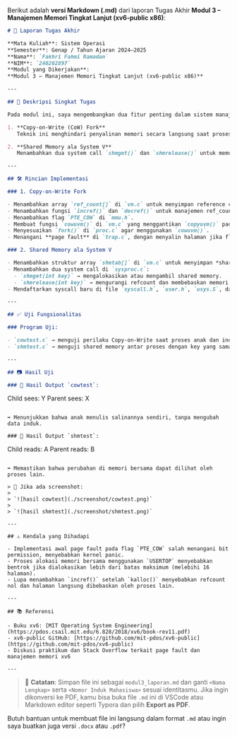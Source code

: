 Berikut adalah **versi Markdown (.md)** dari laporan Tugas Akhir **Modul 3 – Manajemen Memori Tingkat Lanjut (xv6-public x86)**:

```markdown
# 📝 Laporan Tugas Akhir

**Mata Kuliah**: Sistem Operasi  
**Semester**: Genap / Tahun Ajaran 2024–2025  
**Nama**: `Fakhri Fahmi Ramadan`  
**NIM**: `240202897`  
**Modul yang Dikerjakan**:  
**Modul 3 – Manajemen Memori Tingkat Lanjut (xv6-public x86)**

---

## 📌 Deskripsi Singkat Tugas

Pada modul ini, saya mengembangkan dua fitur penting dalam sistem manajemen memori xv6:

1. **Copy-on-Write (CoW) Fork**  
   Teknik ini menghindari penyalinan memori secara langsung saat proses melakukan `fork()`. Memori anak dan induk berbagi halaman secara read-only, dan salinan hanya dilakukan jika salah satu proses menulis ke halaman tersebut.

2. **Shared Memory ala System V**  
   Menambahkan dua system call `shmget()` dan `shmrelease()` untuk memungkinkan proses saling berbagi memori menggunakan *key* tertentu. Halaman disimpan secara global dan dibagi berdasarkan *reference count*.

---

## 🛠️ Rincian Implementasi

### 1. Copy-on-Write Fork

- Menambahkan array `ref_count[]` di `vm.c` untuk menyimpan reference count tiap halaman fisik.
- Menambahkan fungsi `incref()` dan `decref()` untuk manajemen ref_count.
- Menambahkan flag `PTE_COW` di `mmu.h`.
- Membuat fungsi `cowuvm()` di `vm.c` yang menggantikan `copyuvm()` pada proses fork.
- Menyesuaikan `fork()` di `proc.c` agar menggunakan `cowuvm()`.
- Menangani **page fault** di `trap.c`, dengan menyalin halaman jika flag `PTE_COW` aktif dan terjadi akses tulis.

### 2. Shared Memory ala System V

- Menambahkan struktur array `shmtab[]` di `vm.c` untuk menyimpan *shared page*, key, dan refcount.
- Menambahkan dua system call di `sysproc.c`:
  - `shmget(int key)` → mengalokasikan atau mengambil shared memory.
  - `shmrelease(int key)` → mengurangi refcount dan membebaskan memori jika tidak digunakan.
- Mendaftarkan syscall baru di file `syscall.h`, `user.h`, `usys.S`, dan `syscall.c`.

---

## ✅ Uji Fungsionalitas

### Program Uji:

- `cowtest.c` → menguji perilaku Copy-on-Write saat proses anak dan induk mengakses halaman memori yang sama.
- `shmtest.c` → menguji shared memory antar proses dengan key yang sama.

---

## 📷 Hasil Uji

### 📍 Hasil Output `cowtest`:

```

Child sees: Y
Parent sees: X

```

➡️ Menunjukkan bahwa anak menulis salinannya sendiri, tanpa mengubah data induk.

### 📍 Hasil Output `shmtest`:

```

Child reads: A
Parent reads: B

```

➡️ Memastikan bahwa perubahan di memori bersama dapat dilihat oleh proses lain.

> 📸 Jika ada screenshot:
>
> `![hasil cowtest](./screenshot/cowtest.png)`
>
> `![hasil shmtest](./screenshot/shmtest.png)`

---

## ⚠️ Kendala yang Dihadapi

- Implementasi awal page fault pada flag `PTE_COW` salah menangani bit permission, menyebabkan kernel panic.
- Proses alokasi memori bersama menggunakan `USERTOP` menyebabkan bentrok jika dialokasikan lebih dari batas maksimum (melebihi 16 halaman).
- Lupa menambahkan `incref()` setelah `kalloc()` menyebabkan refcount nol dan halaman langsung dibebaskan oleh proses lain.

---

## 📚 Referensi

- Buku xv6: [MIT Operating System Engineering](https://pdos.csail.mit.edu/6.828/2018/xv6/book-rev11.pdf)
- xv6-public GitHub: [https://github.com/mit-pdos/xv6-public](https://github.com/mit-pdos/xv6-public)
- Diskusi praktikum dan Stack Overflow terkait page fault dan manajemen memori xv6

---
```

> 🔧 **Catatan**: Simpan file ini sebagai `modul3_laporan.md` dan ganti `<Nama Lengkap>` serta `<Nomor Induk Mahasiswa>` sesuai identitasmu. Jika ingin dikonversi ke PDF, kamu bisa buka file `.md` ini di VSCode atau Markdown editor seperti Typora dan pilih **Export as PDF**.

Butuh bantuan untuk membuat file ini langsung dalam format `.md` atau ingin saya buatkan juga versi `.docx` atau `.pdf`?
